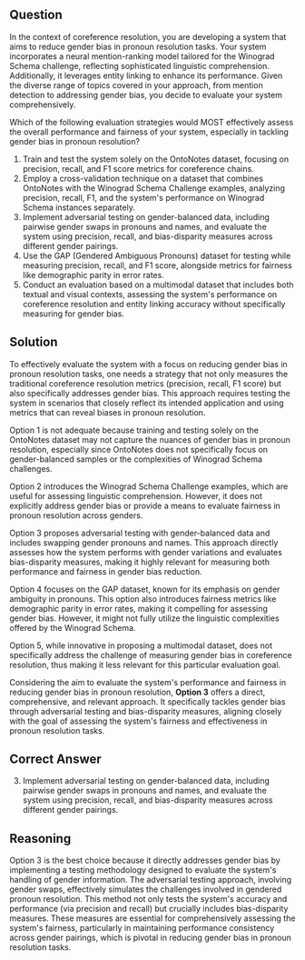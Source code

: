 ## Question

In the context of coreference resolution, you are developing a system that aims to reduce gender bias in pronoun resolution tasks. Your system incorporates a neural mention-ranking model tailored for the Winograd Schema challenge, reflecting sophisticated linguistic comprehension. Additionally, it leverages entity linking to enhance its performance. Given the diverse range of topics covered in your approach, from mention detection to addressing gender bias, you decide to evaluate your system comprehensively.

Which of the following evaluation strategies would MOST effectively assess the overall performance and fairness of your system, especially in tackling gender bias in pronoun resolution?

1. Train and test the system solely on the OntoNotes dataset, focusing on precision, recall, and F1 score metrics for coreference chains.
2. Employ a cross-validation technique on a dataset that combines OntoNotes with the Winograd Schema Challenge examples, analyzing precision, recall, F1, and the system's performance on Winograd Schema instances separately.
3. Implement adversarial testing on gender-balanced data, including pairwise gender swaps in pronouns and names, and evaluate the system using precision, recall, and bias-disparity measures across different gender pairings.
4. Use the GAP (Gendered Ambiguous Pronouns) dataset for testing while measuring precision, recall, and F1 score, alongside metrics for fairness like demographic parity in error rates.
5. Conduct an evaluation based on a multimodal dataset that includes both textual and visual contexts, assessing the system's performance on coreference resolution and entity linking accuracy without specifically measuring for gender bias.

## Solution

To effectively evaluate the system with a focus on reducing gender bias in pronoun resolution tasks, one needs a strategy that not only measures the traditional coreference resolution metrics (precision, recall, F1 score) but also specifically addresses gender bias. This approach requires testing the system in scenarios that closely reflect its intended application and using metrics that can reveal biases in pronoun resolution.

Option 1 is not adequate because training and testing solely on the OntoNotes dataset may not capture the nuances of gender bias in pronoun resolution, especially since OntoNotes does not specifically focus on gender-balanced samples or the complexities of Winograd Schema challenges.

Option 2 introduces the Winograd Schema Challenge examples, which are useful for assessing linguistic comprehension. However, it does not explicitly address gender bias or provide a means to evaluate fairness in pronoun resolution across genders.

Option 3 proposes adversarial testing with gender-balanced data and includes swapping gender pronouns and names. This approach directly assesses how the system performs with gender variations and evaluates bias-disparity measures, making it highly relevant for measuring both performance and fairness in gender bias reduction.

Option 4 focuses on the GAP dataset, known for its emphasis on gender ambiguity in pronouns. This option also introduces fairness metrics like demographic parity in error rates, making it compelling for assessing gender bias. However, it might not fully utilize the linguistic complexities offered by the Winograd Schema.

Option 5, while innovative in proposing a multimodal dataset, does not specifically address the challenge of measuring gender bias in coreference resolution, thus making it less relevant for this particular evaluation goal.

Considering the aim to evaluate the system's performance and fairness in reducing gender bias in pronoun resolution, **Option 3** offers a direct, comprehensive, and relevant approach. It specifically tackles gender bias through adversarial testing and bias-disparity measures, aligning closely with the goal of assessing the system's fairness and effectiveness in pronoun resolution tasks.

## Correct Answer

3. Implement adversarial testing on gender-balanced data, including pairwise gender swaps in pronouns and names, and evaluate the system using precision, recall, and bias-disparity measures across different gender pairings.

## Reasoning

Option 3 is the best choice because it directly addresses gender bias by implementing a testing methodology designed to evaluate the system's handling of gender information. The adversarial testing approach, involving gender swaps, effectively simulates the challenges involved in gendered pronoun resolution. This method not only tests the system's accuracy and performance (via precision and recall) but crucially includes bias-disparity measures. These measures are essential for comprehensively assessing the system's fairness, particularly in maintaining performance consistency across gender pairings, which is pivotal in reducing gender bias in pronoun resolution tasks.